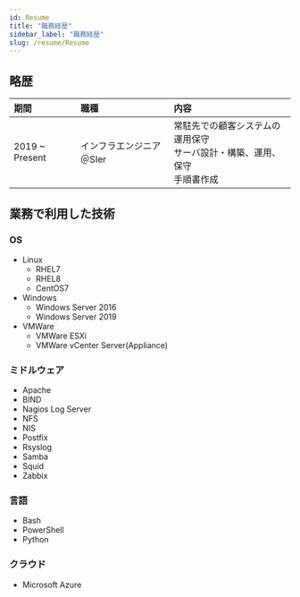 ```yaml
---
id: Resume
title: "職務経歴"
sidebar_label: "職務経歴"
slug: /resume/Resume
---
```


## 略歴

| 期間           | 職種                     | 内容                                                                               |
| :------------- | :----------------------- | :--------------------------------------------------------------------------------- |
| 2019 ~ Present | インフラエンジニア＠SIer | 常駐先での顧客システムの運用保守<br />サーバ設計・構築、運用、保守<br />手順書作成 |

## 業務で利用した技術

### OS

- Linux
  - RHEL7
  - RHEL8
  - CentOS7
- Windows
  - Windows Server 2016
  - Windows Server 2019
- VMWare
  - VMWare ESXi
  - VMWare vCenter Server(Appliance)

### ミドルウェア

- Apache
- BIND
- Nagios Log Server
- NFS
- NIS
- Postfix
- Rsyslog
- Samba
- Squid
- Zabbix

### 言語

- Bash
- PowerShell
- Python

### クラウド

- Microsoft Azure
